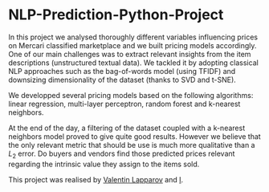 # NLP-Prediction-Python-Project

In this project we analysed thoroughly different variables influencing prices on Mercari classified marketplace and we built pricing models accordingly. One of our main challenges was to extract relevant insights from the item descriptions (unstructured textual data). We tackled it by adopting classical NLP approaches such as the bag-of-words model (using TFIDF) and downsizing dimensionality of the dataset (thanks to SVD and t-SNE).

We developped several pricing models based on the following algorithms: linear regression, multi-layer perceptron, random forest and k-nearest neighbors.

At the end of the day, a filtering of the dataset coupled with a k-nearest neighbors model proved to give quite good results. However we believe that the only relevant metric that should be use is much more qualitative than a $L_2$ error. Do buyers and vendors find those predicted prices relevant regarding the intrinsic value they assign to the items sold.

This project was realised by [Valentin Lapparov](https://github.com/vlapparov) and [I](https://www.linkedin.com/in/sacha-izadi/).
